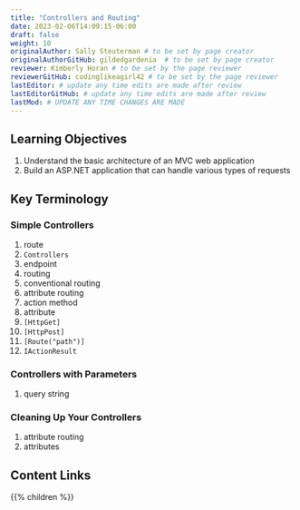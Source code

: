 ```yaml
---
title: "Controllers and Routing"
date: 2023-02-06T14:09:15-06:00
draft: false
weight: 10
originalAuthor: Sally Steuterman # to be set by page creator
originalAuthorGitHub: gildedgardenia  # to be set by page creator
reviewer: Kimberly Horan # to be set by the page reviewer
reviewerGitHub: codinglikeagirl42 # to be set by the page reviewer
lastEditor: # update any time edits are made after review
lastEditorGitHub: # update any time edits are made after review
lastMod: # UPDATE ANY TIME CHANGES ARE MADE
---
```


## Learning Objectives

1. Understand the basic architecture of an MVC web application
1. Build an ASP.NET application that can handle various types of requests

## Key Terminology

### Simple Controllers

1. route
1. `Controllers`
1. endpoint
1. routing
1. conventional routing
1. attribute routing
1. action method
1. attribute
1. `[HttpGet]`
1. `[HttpPost]`
1. `[Route("path")]`
1. `IActionResult`

### Controllers with Parameters

1. query string

### Cleaning Up Your Controllers

1. attribute routing
1. attributes

## Content Links

{{% children %}}
